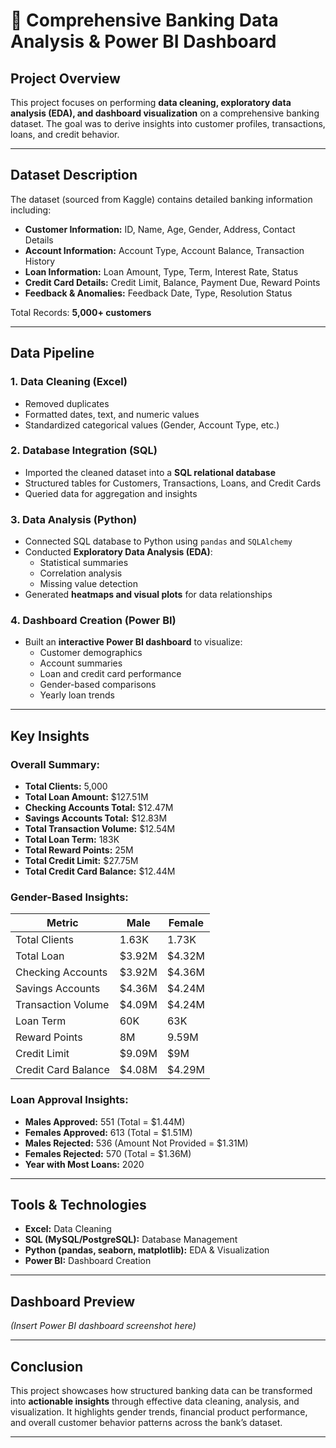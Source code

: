 # 🏦 Comprehensive Banking Data Analysis & Power BI Dashboard

## Project Overview
This project focuses on performing **data cleaning, exploratory data analysis (EDA), and dashboard visualization** on a comprehensive banking dataset. The goal was to derive insights into customer profiles, transactions, loans, and credit behavior.

---

## Dataset Description
The dataset (sourced from Kaggle) contains detailed banking information including:
- **Customer Information:** ID, Name, Age, Gender, Address, Contact Details  
- **Account Information:** Account Type, Account Balance, Transaction History  
- **Loan Information:** Loan Amount, Type, Term, Interest Rate, Status  
- **Credit Card Details:** Credit Limit, Balance, Payment Due, Reward Points  
- **Feedback & Anomalies:** Feedback Date, Type, Resolution Status  

Total Records: **5,000+ customers**

---

## Data Pipeline
### 1. **Data Cleaning (Excel)**
- Removed duplicates  
- Formatted dates, text, and numeric values  
- Standardized categorical values (Gender, Account Type, etc.)

### 2. **Database Integration (SQL)**
- Imported the cleaned dataset into a **SQL relational database**
- Structured tables for Customers, Transactions, Loans, and Credit Cards
- Queried data for aggregation and insights

### 3. **Data Analysis (Python)**
- Connected SQL database to Python using `pandas` and `SQLAlchemy`
- Conducted **Exploratory Data Analysis (EDA)**:
  - Statistical summaries  
  - Correlation analysis  
  - Missing value detection  
- Generated **heatmaps and visual plots** for data relationships

### 4. **Dashboard Creation (Power BI)**
- Built an **interactive Power BI dashboard** to visualize:
  - Customer demographics  
  - Account summaries  
  - Loan and credit card performance  
  - Gender-based comparisons  
  - Yearly loan trends  

---

## Key Insights
### Overall Summary:
- **Total Clients:** 5,000  
- **Total Loan Amount:** \$127.51M  
- **Checking Accounts Total:** \$12.47M  
- **Savings Accounts Total:** \$12.83M  
- **Total Transaction Volume:** \$12.54M  
- **Total Loan Term:** 183K  
- **Total Reward Points:** 25M  
- **Total Credit Limit:** \$27.75M  
- **Total Credit Card Balance:** \$12.44M  

### Gender-Based Insights:
| Metric | Male | Female |
|--------|-------|---------|
| Total Clients | 1.63K | 1.73K |
| Total Loan | \$3.92M | \$4.32M |
| Checking Accounts | \$3.92M | \$4.36M |
| Savings Accounts | \$4.36M | \$4.24M |
| Transaction Volume | \$4.09M | \$4.24M |
| Loan Term | 60K | 63K |
| Reward Points | 8M | 9.59M |
| Credit Limit | \$9.09M | \$9M |
| Credit Card Balance | \$4.08M | \$4.29M |

### Loan Approval Insights:
- **Males Approved:** 551 (Total = \$1.44M)  
- **Females Approved:** 613 (Total = \$1.51M)  
- **Males Rejected:** 536 (Amount Not Provided = \$1.31M)  
- **Females Rejected:** 570 (Total = \$1.36M)  
- **Year with Most Loans:** 2020  

---

## Tools & Technologies
- **Excel:** Data Cleaning  
- **SQL (MySQL/PostgreSQL):** Database Management  
- **Python (pandas, seaborn, matplotlib):** EDA & Visualization  
- **Power BI:** Dashboard Creation  

---

## Dashboard Preview
*(Insert Power BI dashboard screenshot here)*

---

## Conclusion
This project showcases how structured banking data can be transformed into **actionable insights** through effective data cleaning, analysis, and visualization. It highlights gender trends, financial product performance, and overall customer behavior patterns across the bank’s dataset.

---


